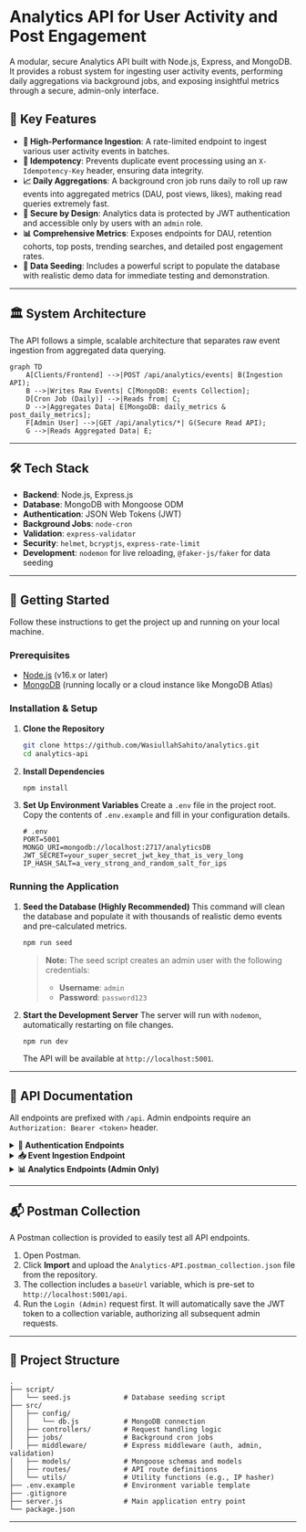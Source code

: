 # Analytics API for User Activity and Post Engagement



A modular, secure Analytics API built with Node.js, Express, and MongoDB. It provides a robust system for ingesting user activity events, performing daily aggregations via background jobs, and exposing insightful metrics through a secure, admin-only interface.

## 🌟 Key Features

-   **🚀 High-Performance Ingestion**: A rate-limited endpoint to ingest various user activity events in batches.
-   **🔑 Idempotency**: Prevents duplicate event processing using an `X-Idempotency-Key` header, ensuring data integrity.
-   **📈 Daily Aggregations**: A background cron job runs daily to roll up raw events into aggregated metrics (DAU, post views, likes), making read queries extremely fast.
-   **🔐 Secure by Design**: Analytics data is protected by JWT authentication and accessible only by users with an `admin` role.
-   **📊 Comprehensive Metrics**: Exposes endpoints for DAU, retention cohorts, top posts, trending searches, and detailed post engagement rates.
-   **🌱 Data Seeding**: Includes a powerful script to populate the database with realistic demo data for immediate testing and demonstration.

---

## 🏛️ System Architecture

The API follows a simple, scalable architecture that separates raw event ingestion from aggregated data querying.

```mermaid
graph TD
    A[Clients/Frontend] -->|POST /api/analytics/events| B(Ingestion API);
    B -->|Writes Raw Events| C[MongoDB: events Collection];
    D[Cron Job (Daily)] -->|Reads from| C;
    D -->|Aggregates Data| E[MongoDB: daily_metrics & post_daily_metrics];
    F[Admin User] -->|GET /api/analytics/*| G(Secure Read API);
    G -->|Reads Aggregated Data| E;
```

---

## 🛠️ Tech Stack

-   **Backend**: Node.js, Express.js
-   **Database**: MongoDB with Mongoose ODM
-   **Authentication**: JSON Web Tokens (JWT)
-   **Background Jobs**: `node-cron`
-   **Validation**: `express-validator`
-   **Security**: `helmet`, `bcryptjs`, `express-rate-limit`
-   **Development**: `nodemon` for live reloading, `@faker-js/faker` for data seeding

---

## 🚀 Getting Started

Follow these instructions to get the project up and running on your local machine.

### Prerequisites

-   [Node.js](https://nodejs.org/en/) (v16.x or later)
-   [MongoDB](https://www.mongodb.com/try/download/community) (running locally or a cloud instance like MongoDB Atlas)

### Installation & Setup

1.  **Clone the Repository**
    ```bash
    git clone https://github.com/WasiullahSahito/analytics.git
    cd analytics-api
    ```

2.  **Install Dependencies**
    ```bash
    npm install
    ```

3.  **Set Up Environment Variables**
    Create a `.env` file in the project root. Copy the contents of `.env.example` and fill in your configuration details.

    ```env
    # .env
    PORT=5001
    MONGO_URI=mongodb://localhost:2717/analyticsDB
    JWT_SECRET=your_super_secret_jwt_key_that_is_very_long
    IP_HASH_SALT=a_very_strong_and_random_salt_for_ips
    ```

### Running the Application

1.  **Seed the Database (Highly Recommended)**
    This command will clean the database and populate it with thousands of realistic demo events and pre-calculated metrics.

    ```bash
    npm run seed
    ```
    > **Note:** The seed script creates an admin user with the following credentials:
    > -   **Username**: `admin`
    > -   **Password**: `password123`

2.  **Start the Development Server**
    The server will run with `nodemon`, automatically restarting on file changes.

    ```bash
    npm run dev
    ```
    The API will be available at `http://localhost:5001`.

---

## 📖 API Documentation

All endpoints are prefixed with `/api`. Admin endpoints require an `Authorization: Bearer <token>` header.

<details>
<summary><strong>🔑 Authentication Endpoints</strong></summary>

### Register User
-   **Method:** `POST`
-   **Endpoint:** `/auth/register`
-   **Body:**
    ```json
    {
      "username": "admin",
      "password": "password123",
      "role": "admin"
    }
    ```

### Login User
-   **Method:** `POST`
-   **Endpoint:** `/auth/login`
-   **Body:**
    ```json
    {
      "username": "admin",
      "password": "password123"
    }
    ```
</details>

<details>
<summary><strong>📥 Event Ingestion Endpoint</strong></summary>

### Ingest Events
-   **Method:** `POST`
-   **Endpoint:** `/analytics/events`
-   **Auth:** Public (Rate-limited)
-   **Headers:** `X-Idempotency-Key: <unique-uuid>` (Required)
-   **Body:**
    ```json
    [
      {
        "event": "post_view",
        "userId": "some_user_id",
        "postId": "some_post_id",
        "sessionId": "some_session_id",
        "metadata": { "path": "/posts/some_post_id" }
      }
    ]
    ```
</details>

<details>
<summary><strong>📊 Analytics Endpoints (Admin Only)</strong></summary>

### Get Overview
-   **Method:** `GET`
-   **Endpoint:** `/analytics/overview?from=YYYY-MM-DD&to=YYYY-MM-DD`

### Get Active Users
-   **Method:** `GET`
-   **Endpoint:** `/analytics/users/active?window=7|30`

### Get Cohort Retention
-   **Method:** `GET`
-   **Endpoint:** `/analytics/retention?cohortStart=YYYY-MM-DD`

### Get Top Posts
-   **Method:** `GET`
-   **Endpoint:** `/analytics/posts/top?metric=views|likes|comments&period=7|30&limit=10`

### Get Post Details
-   **Method:** `GET`
-   **Endpoint:** `/analytics/posts/:postId`

### Get Trending Searches
-   **Method:** `GET`
-   **Endpoint:** `/analytics/search/trending?period=7|30`
</details>

---

## 📬 Postman Collection

A Postman collection is provided to easily test all API endpoints.

1.  Open Postman.
2.  Click **Import** and upload the `Analytics-API.postman_collection.json` file from the repository.
3.  The collection includes a `baseUrl` variable, which is pre-set to `http://localhost:5001/api`.
4.  Run the `Login (Admin)` request first. It will automatically save the JWT token to a collection variable, authorizing all subsequent admin requests.

---

## 📂 Project Structure

```
.
├── script/
│   └── seed.js             # Database seeding script
├── src/
│   ├── config/
│   │   └── db.js           # MongoDB connection
│   ├── controllers/        # Request handling logic
│   ├── jobs/               # Background cron jobs
│   ├── middleware/         # Express middleware (auth, admin, validation)
│   ├── models/             # Mongoose schemas and models
│   ├── routes/             # API route definitions
│   └── utils/              # Utility functions (e.g., IP hasher)
├── .env.example            # Environment variable template
├── .gitignore
├── server.js               # Main application entry point
└── package.json
```

---
